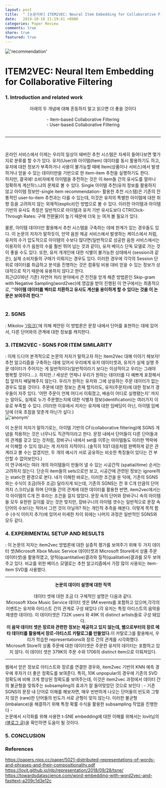 ```yaml
---
layout: post
title:  " [논문리뷰] ITEM2VEC: Neural Item Embedding for Collaborative Filtering "
date:   2019-10-18 21:19:41 +0900
categories: Paper Review
comments: true
share: true
featured: true
---
```

!['recommendation'](https://scholarshipowl.com/blog/wp-content/uploads/2019/01/72710307_s.png)
# ITEM2VEC: Neural Item Embedding for Collaborative Filtering
### 1. Introduction and related work
<space>

 <center> 아래의 두 개념에 대해 혼동하지 말고 읽으면 더 좋을 것이다<br><br>
 - Item-based Collaborative Filtering<br>
 - User-based Collaborative Filtering<br>
 </center>
<br>
<hr/><br>

 온라인 서비스에서 이제는 우리의 일상이 돼버린 추천 시스템은 자세히 들여다보면 몇가지로 분류를 할 수가 있다. 유저(User)와 아이템(Item) 데이터를 동시 활용하기도 하고, 유저에 대한 정보가 부족하거나 사용이 불가능할 때에 Item(상품이나 서비스)에서 발생하거나 얻을 수 있는 데이터만을 기반으로 한 item-item 추천을 실행하기도 한다. <br>
<space>하지만, 결국에! 소비자에게 아이템을 추천하는 것은 이 item들 간의 유사도를 얼마나 정확하게 계산하느냐의 문제로 볼 수 있다. Single 아이템 추천(유저 정보를 활용하지 않고 아이템 정보만-single item recommendation- 활용한 추천 시스템)은 기존의 전통적인 user-to-item 추천과는 다를 수 있는데, 이것은 유저의 특별한 아이템에 대한 취향 등을 고려하지 않는 외재적(explicit)인 방법으로 볼 수 있다. 이러한 아이템과 아이템 기반의 유사도 측정은 일반적으로 아이템과 유저 기반 유사도보다 CTR(Click-Through Rates: 구매 전환율)이 높기 때문에 더욱 눈 여겨 볼 필요가 있다.<br><br>
<space>물론, 아이템 데이터만 활용해서 추천 시스템을 구축하는 데에 한계가 있는 경우들도 있다. 이 논문의 저자가 말하듯이, 만약 음원 제공 서비스에서 발생하는 케이스에서 처럼, 유저의 수가 압도적으로 아이템의 수보다 많다면(일반적으로 성공한 음원 서비스에서는 이용자의 수가 음원의 수를 훨씬 뛰어 넘는 것과 같이), 유저 베이스 단독 모델로 가는 것이 좋을 수도 있다. 또한, 유저 개개인에 대한 식별이 불가능한 상태에서 (session과 같은), 실제 소비자들의 구매가 이뤄지는 경우도 있다. 이러한 경우에 각각의 Session 단위로 데이터를 취급하고 분석을 진행하는 것은 컴퓨팅 비용 대비 얻을 수 있는 정보가 상대적으로 작기 때문에 유용하지 않다고 한다.<br>
<space>최근(2016년 기준) 자연어 처리 분야에서 큰 진전을 얻게 해준 방법론인 Skip-gram with Negative Sampling(word2vec)에 영감을 받아 진행된 이 연구에서는 최종적으로,<b> ''아이템 데이터를 벡터로 치환하고 유사도 계산을 용이하게 할 수 있다는 것을 이 논문은 보여주려 한다.''</b><br>
<br>


### 2. SGNS

: Mikolov ['(링크)']((https://papers.nips.cc/paper/5021-distributed-representations-of-words-and-phrases-and-their-compositionality.pdf))에 의해 제안된 이 방법론은 문장 내에서 단어를 표현하는 데에 있어서, 다른 단어와의 관계에 대한 정보를 캐치한다.

### 3. ITEM2VEC - SGNS FOR ITEM SIMILARITY
:<space> 이제 드디어 본격적으로 논문의 저자가 말하고자 하는 Item2Vec 대해 이야기 해보자! 추천 알고리즘을 구축하는 데에 있어서 우리에게 유저 데이터셋과, 유저가 실제 실행 주문 데이터가 주어지는 게 일반적이다(일반적이라기 보다는 이상적이고 우리는 그래야 행복할 것이다....). 하지만..! 세상은 언제나 우리가 원하는 데이터를 다 예쁘게 포장해서 집 앞까지 배달해주지 않는다. 우리가 원하는 유저와 그에 상응하는 주문 데이터가 없는 경우도 많을 것이다. 주문에 대한 정보는 존재 할지라도, 유저(주문자)에 대한 정보가 경우들이 자주 있다. '어떤 주문이 언제 어디서 이뤄졌고, 배송이 어디로 실행됐는지' 까지는 알아도, 실제로 누가 주문했는지에 대한 식별자 정보(identification)는 여러가지 이유로 부족할 수 있다. (이러한 이유에서 저자는 유저에 대한 임베딩이 아닌, 아이템 임베딩에 더욱 초점을 맞춘게 아닌가 싶다.)<br>
!['anonym'](https://miro.medium.com/max/1360/1*OtVj_gkDk7vuLKYqOZM3qA.jpeg)

이 논문의 저자가 말하기로는, 아이템 기반의 CF(collaborative filtering)에 SGNS 개념을 적용하는 것은 너무나도 직관적이라고 한다. 문장 내에서 단어들이 다른 단어들과의 관계를 갖고 있는 것처럼, 장바구니 내에서 set를 이루는 아이템들도 이러한 맥락에서 이해할 수 있지 않냐는 게 저자의 지적이다. (솔직히 1대1 대응처럼 완벽하게 같은 관계라고 볼 수는 없겠지만, 두 개의 예시가 서로 공유하는 비슷한 특징들이 있다는 건 부인할 수 없어보인다.)<br>
이 연구에서는 여러 개의 아이템들이 만들어 낼 수 있는 시공간적 (spatial/time) 순서는 고려하지 않는다. 단순히 item들의 sets으로만 보고, 시공간에 관련된 정보는 ignore하는 static한 환경으로 본다. 내가 이해한 바로는, 이러한 조건을 둔 덕에, 기존의 SGNS와는 수식이 조금(아주 조금) 달라지게 되는데, 기존의 SGNS는 전 후 C개 만큼의 단어까지 스크리닝을 하며 단어들 간의 관계에 대한 데이터를 활용한 반면, item2vec에서는 각 아이템의 C개 전 후라는 조건을 걸지 않았다. 문장 속의 단어와 장바구니 속의 아이템들 모두 유한한 길이를 갖는 것은 맞지만, 장바구니의 아이템 갯수는 일반적으로 문장 속 단어의 수보다는 적어서 그런 것이 아닐까? 하는 개인적 추측을 해본다. 이렇게 목적 함수 (수식 이미지 추가)에 있어서 미세한 차이 외에는 나머지 과정은 일반적인 SGNS와 모두 같다.

### 4. EXPERIMENTAL SETUP AND RESULTS
:<space> 이 논문의 저자는 item2vec 방법론에 대한 실증적 평가를 보여주기 위해 두 가지 데이터 셋(Microsoft Xbox Music Service 데이터셋과 Microsoft Store에서 상품 주문 데이터셋)을 활용하였고, 양적(quantitative)결과와 질적(qualitative)결과를 모두 보여주고 있다. 비교를 위한 베이스 모델로는 추천 알고리즘에서 가장 많이 사용되는 item-item SVD를 사용했다.<br>
***
 <center><b>논문의 데이터 설명에 대한 직역<br></b><br>
 데이터 셋에 대한 조금 더 구체적인 설명은 다음과 같다.<br>
 Microsoft Xbox Music Service 데이터 셋은 9M events를 포함하고 있으며,각각의 이벤트는 유저와 아티스트 간의 관계로 구성 돼있다 (각 유저는 특정 아티스트의 음악을 재생한 데이터). 이 데이터셋은 732K users 와 49K 의 distinct artists들로 구성 돼있다.<br>
 <b>이 음악 데이터 셋은 장르와 관련한 정보는 제공하고 있지 않는데, 웹으로부터의 장르 메타 데이터를 활용해서 장르-아티스트 카탈로그를 만들었다.</b>이 카탈로그를 활용해서, 우리가 학습한 representations와 장르 간의 관계를 시각화했다.  <br>
 Microsoft Store의 상품 주문에 대한 데이터셋은 주문한 유저의 데이터는 포함하고 있지 않다. 이 데이터 셋은 379K의 주문 수와 1706의 distinct item으로 이뤄져있다.</center>

***

 <space> 웹에서 얻은 정보로 아티스트와 장르를 연결한 경우와, item2vec 기반의 KNN 예측 경우에 후자가 더 좋은 정확도를 보여준다. 특히, 10K unpopular의 경우에 기존의 SVD 정확도에 비해 크게 향상된 정확도를 보여주는데, 이것은 item2vec 과정에서 데이터 간의 불균형을 맞춰주는 subsampling의 효과가 잘 들어맞았던 것으로 보인다 : - 기존 SGNS의 문장 내 단어로 이해를 해보자면, 매우 빈번하게 나오는 단어들의 빈도와 그렇지 않은 (rare)한 단어들의 빈도가 서로 균형이 맞지 않는다. 이러한 불균형(imbalance)을 해결하기 위해 특정 확률 수식을 활용한 subsampling 작업을 진행한다 - <br>
 논문에서 시각화를 위해 사용한 t-SNE embedding에 대한 이해를 위해서는 lovit님의 [(블로그 글)](https://lovit.github.io/nlp/representation/2018/09/28/tsne/)을 확인하면 도움이 될 것이다.<br>

### 5. CONCLUSION

### References
https://papers.nips.cc/paper/5021-distributed-representations-of-words-and-phrases-and-their-compositionality.pdf<br>
https://lovit.github.io/nlp/representation/2018/09/28/tsne/<br>
https://towardsdatascience.com/word-embedding-with-word2vec-and-fasttext-a209c1d3e12c
